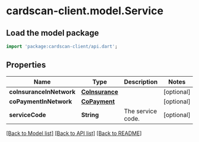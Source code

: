 # cardscan-client.model.Service

## Load the model package
```dart
import 'package:cardscan-client/api.dart';
```

## Properties
Name | Type | Description | Notes
------------ | ------------- | ------------- | -------------
**coInsuranceInNetwork** | [**CoInsurance**](CoInsurance.md) |  | [optional] 
**coPaymentInNetwork** | [**CoPayment**](CoPayment.md) |  | [optional] 
**serviceCode** | **String** | The service code. | [optional] 

[[Back to Model list]](../README.md#documentation-for-models) [[Back to API list]](../README.md#documentation-for-api-endpoints) [[Back to README]](../README.md)


